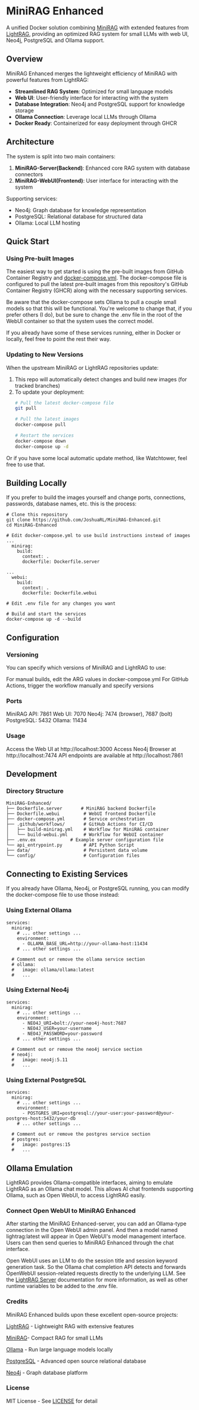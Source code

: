 # MiniRAG Enhanced

A unified Docker solution combining [MiniRAG](https://github.com/HKUDS/MiniRAG) with extended features from [LightRAG](https://github.com/HKUDS/LightRAG), providing an optimized RAG system for small LLMs with web UI, Neo4j, PostgreSQL and Ollama support.

## Overview

MiniRAG Enhanced merges the lightweight efficiency of MiniRAG with powerful features from LightRAG:

- **Streamlined RAG System**: Optimized for small language models
- **Web UI**: User-friendly interface for interacting with the system
- **Database Integration**: Neo4j and PostgreSQL support for knowledge storage
- **Ollama Connection**: Leverage local LLMs through Ollama
- **Docker Ready**: Containerized for easy deployment through GHCR

## Architecture

The system is split into two main containers:

1. **MiniRAG-Server(Backend)**: Enhanced core RAG system with database connectors
2. **MiniRAG-WebUI(Frontend)**: User interface for interacting with the system

Supporting services:
- Neo4j: Graph database for knowledge representation
- PostgreSQL: Relational database for structured data
- Ollama: Local LLM hosting

## Quick Start

### Using Pre-built Images

The easiest way to get started is using the pre-built images from GitHub Container Registry and [docker-compose.yml](https://github.com/JoshuaRL/MiniRAG-Enhanced/blob/main/docker-compose.yml). The docker-compose file is configured to pull the latest pre-built images from this repository's GitHub Container Registry (GHCR) along with the necessary supporting services.

Be aware that the docker-compose sets Ollama to pull a couple small models so that this will be functional. You're welcome to change that, if you prefer others (I do), but be sure to change the .env file in the root of the WebUI container so that the system uses the correct model.

If you already have some of these services running, either in Docker or locally, feel free to point the rest their way. 

### Updating to New Versions

When the upstream MiniRAG or LightRAG repositories update:

1. This repo will automatically detect changes and build new images (for tracked branches)
2. To update your deployment:
   ```bash
   # Pull the latest docker-compose file
   git pull

   # Pull the latest images
   docker-compose pull

   # Restart the services
   docker-compose down
   docker-compose up -d
   ```
Or if you have some local automatic update method, like Watchtower, feel free to use that.

## Building Locally
If you prefer to build the images yourself and change ports, connections, passwords, database names, etc. this is the process:

```
# Clone this repository
git clone https://github.com/JoshuaRL/MiniRAG-Enhanced.git
cd MiniRAG-Enhanced

# Edit docker-compose.yml to use build instructions instead of images
...
  minirag:
    build:
      context: .
      dockerfile: Dockerfile.server

...
  webui:
    build:
      context: .
      dockerfile: Dockerfile.webui

# Edit .env file for any changes you want

# Build and start the services
docker-compose up -d --build
```

## Configuration
### Versioning
You can specify which versions of MiniRAG and LightRAG to use:

For manual builds, edit the ARG values in docker-compose.yml
For GitHub Actions, trigger the workflow manually and specify versions
### Ports
MiniRAG API: 7861
Web UI: 7070
Neo4j: 7474 (browser), 7687 (bolt)
PostgreSQL: 5432
Ollama: 11434
### Usage
Access the Web UI at http://localhost:3000
Access Neo4j Browser at http://localhost:7474
API endpoints are available at http://localhost:7861

## Development
### Directory Structure
```
MiniRAG-Enhanced/
├── Dockerfile.server       # MiniRAG backend Dockerfile
├── Dockerfile.webui         # WebUI frontend Dockerfile
├── docker-compose.yml       # Service orchestration
├── .github/workflows/       # GitHub Actions for CI/CD
│   ├── build-minirag.yml    # Workflow for MiniRAG container
│   └── build-webui.yml      # Workflow for WebUI container
├── .env.ex             # Example server configuration file
└── api_entrypoint.py        # API Python Script
├── data/                    # Persistent data volume
└── config/                  # Configuration files
```

## Connecting to Existing Services
If you already have Ollama, Neo4j, or PostgreSQL running, you can modify the docker-compose file to use those instead:

### Using External Ollama
```
services:
  minirag:
    # ... other settings ...
    environment:
      - OLLAMA_BASE_URL=http://your-ollama-host:11434
    # ... other settings ...

  # Comment out or remove the ollama service section
  # ollama:
  #   image: ollama/ollama:latest
  #   ...
```
### Using External Neo4j
```
services:
  minirag:
    # ... other settings ...
    environment:
      - NEO4J_URI=bolt://your-neo4j-host:7687
      - NEO4J_USER=your-username
      - NEO4J_PASSWORD=your-password
    # ... other settings ...

  # Comment out or remove the neo4j service section
  # neo4j:
  #   image: neo4j:5.11
  #   ...
```

### Using External PostgreSQL
```
services:
  minirag:
    # ... other settings ...
    environment:
      - POSTGRES_URI=postgresql://your-user:your-password@your-postgres-host:5432/your-db
    # ... other settings ...

  # Comment out or remove the postgres service section
  # postgres:
  #   image: postgres:15
  #   ...
```

## Ollama Emulation

LightRAG provides Ollama-compatible interfaces, aiming to emulate LightRAG as an Ollama chat model. This allows AI chat frontends supporting Ollama, such as Open WebUI, to access LightRAG easily.

### Connect Open WebUI to MiniRAG Enhanced
After starting the MiniRAG Enhanced-server, you can add an Ollama-type connection in the Open WebUI admin panel. And then a model named lightrag:latest will appear in Open WebUI's model management interface. Users can then send queries to MiniRAG Enhanced through the chat interface.

Open WebUI uses an LLM to do the session title and session keyword generation task. So the Ollama chat completion API detects and forwards OpenWebUI session-related requests directly to the underlying LLM. See the [LightRAG Server](https://github.com/JoshuaRL/LightRAG/tree/main/lightrag/api) documentation for more information, as well as other runtime variables to be added to the .env file.

### Credits
MiniRAG Enhanced builds upon these excellent open-source projects:

[LightRAG](https://github.com/HKUDS/LightRAG) - Lightweight RAG with extensive features

[MiniRAG](https://github.com/HKUDS/MiniRAG)- Compact RAG for small LLMs

[Ollama](https://github.com/ollama/ollama) - Run large language models locally

[PostgreSQL](https://github.com/postgres/postgres) - Advanced open source relational database

[Neo4j](https://github.com/neo4j/neo4j) - Graph database platform

### License
MIT License - See [LICENSE](https://github.com/JoshuaRL/MiniRAG-Enhanced/blob/main/LICENSE) for detail
